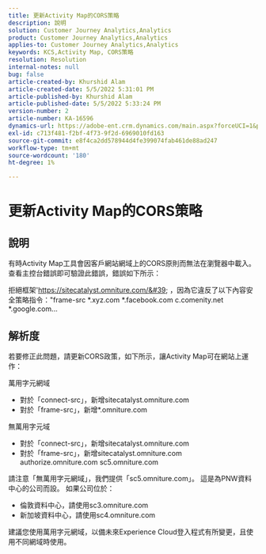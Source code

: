 ```yaml
---
title: 更新Activity Map的CORS策略
description: 說明
solution: Customer Journey Analytics,Analytics
product: Customer Journey Analytics,Analytics
applies-to: Customer Journey Analytics,Analytics
keywords: KCS,Activity Map, CORS策略
resolution: Resolution
internal-notes: null
bug: false
article-created-by: Khurshid Alam
article-created-date: 5/5/2022 5:31:01 PM
article-published-by: Khurshid Alam
article-published-date: 5/5/2022 5:33:24 PM
version-number: 2
article-number: KA-16596
dynamics-url: https://adobe-ent.crm.dynamics.com/main.aspx?forceUCI=1&pagetype=entityrecord&etn=knowledgearticle&id=618c4f20-99cc-ec11-a7b5-6045bd00dbbc
exl-id: c713f481-f2bf-4f73-9f2d-6969010fd163
source-git-commit: e8f4ca2dd578944d4fe399074fab461de88ad247
workflow-type: tm+mt
source-wordcount: '180'
ht-degree: 1%

---
```


# 更新Activity Map的CORS策略

## 說明


有時Activity Map工具會因客戶網站網域上的CORS原則而無法在瀏覽器中載入。 查看主控台錯誤即可驗證此錯誤，錯誤如下所示：

拒絕框架&#39;https://sitecatalyst.omniture.com/&#39; ，因為它違反了以下內容安全策略指令：&quot;frame-src \*.xyz.com \*.facebook.com c.comenity.net \*.google.com...


## 解析度


若要修正此問題，請更新CORS政策，如下所示，讓Activity Map可在網站上運作：

萬用字元網域

- 對於「connect-src」，新增sitecatalyst.omniture.com
- 對於「frame-src」，新增\*.omniture.com


無萬用字元域

- 對於「connect-src」，新增sitecatalyst.omniture.com
- 對於「frame-src」，新增sitecatalyst.omniture.com authorize.omniture.com sc5.omniture.com


請注意「無萬用字元網域」，我們提供「sc5.omniture.com」。 這是為PNW資料中心的公司而設。 如果公司位於：

- 倫敦資料中心，請使用sc3.omniture.com
- 新加坡資料中心，請使用sc4.omniture.com


建議您使用萬用字元網域，以備未來Experience Cloud登入程式有所變更，且使用不同網域時使用。
